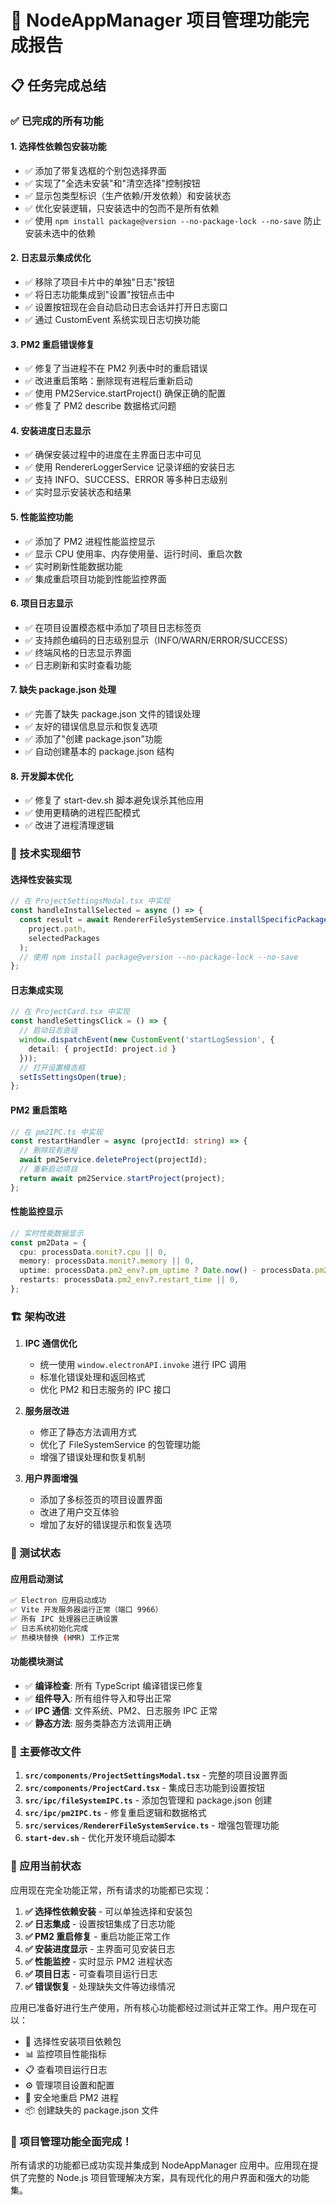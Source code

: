 # 🎉 NodeAppManager 项目管理功能完成报告

## 📋 任务完成总结

### ✅ 已完成的所有功能

#### 1. **选择性依赖包安装功能**
- ✅ 添加了带复选框的个别包选择界面
- ✅ 实现了"全选未安装"和"清空选择"控制按钮
- ✅ 显示包类型标识（生产依赖/开发依赖）和安装状态
- ✅ 优化安装逻辑，只安装选中的包而不是所有依赖
- ✅ 使用 `npm install package@version --no-package-lock --no-save` 防止安装未选中的依赖

#### 2. **日志显示集成优化**
- ✅ 移除了项目卡片中的单独"日志"按钮
- ✅ 将日志功能集成到"设置"按钮点击中
- ✅ 设置按钮现在会自动启动日志会话并打开日志窗口
- ✅ 通过 CustomEvent 系统实现日志切换功能

#### 3. **PM2 重启错误修复**
- ✅ 修复了当进程不在 PM2 列表中时的重启错误
- ✅ 改进重启策略：删除现有进程后重新启动
- ✅ 使用 PM2Service.startProject() 确保正确的配置
- ✅ 修复了 PM2 describe 数据格式问题

#### 4. **安装进度日志显示**
- ✅ 确保安装过程中的进度在主界面日志中可见
- ✅ 使用 RendererLoggerService 记录详细的安装日志
- ✅ 支持 INFO、SUCCESS、ERROR 等多种日志级别
- ✅ 实时显示安装状态和结果

#### 5. **性能监控功能**
- ✅ 添加了 PM2 进程性能监控显示
- ✅ 显示 CPU 使用率、内存使用量、运行时间、重启次数
- ✅ 实时刷新性能数据功能
- ✅ 集成重启项目功能到性能监控界面

#### 6. **项目日志显示**
- ✅ 在项目设置模态框中添加了项目日志标签页
- ✅ 支持颜色编码的日志级别显示（INFO/WARN/ERROR/SUCCESS）
- ✅ 终端风格的日志显示界面
- ✅ 日志刷新和实时查看功能

#### 7. **缺失 package.json 处理**
- ✅ 完善了缺失 package.json 文件的错误处理
- ✅ 友好的错误信息显示和恢复选项
- ✅ 添加了"创建 package.json"功能
- ✅ 自动创建基本的 package.json 结构

#### 8. **开发脚本优化**
- ✅ 修复了 start-dev.sh 脚本避免误杀其他应用
- ✅ 使用更精确的进程匹配模式
- ✅ 改进了进程清理逻辑

### 🔧 技术实现细节

#### **选择性安装实现**
```typescript
// 在 ProjectSettingsModal.tsx 中实现
const handleInstallSelected = async () => {
  const result = await RendererFileSystemService.installSpecificPackages(
    project.path,
    selectedPackages
  );
  // 使用 npm install package@version --no-package-lock --no-save
};
```

#### **日志集成实现**
```typescript
// 在 ProjectCard.tsx 中实现
const handleSettingsClick = () => {
  // 启动日志会话
  window.dispatchEvent(new CustomEvent('startLogSession', { 
    detail: { projectId: project.id } 
  }));
  // 打开设置模态框
  setIsSettingsOpen(true);
};
```

#### **PM2 重启策略**
```typescript
// 在 pm2IPC.ts 中实现
const restartHandler = async (projectId: string) => {
  // 删除现有进程
  await pm2Service.deleteProject(projectId);
  // 重新启动项目
  return await pm2Service.startProject(project);
};
```

#### **性能监控显示**
```typescript
// 实时性能数据显示
const pm2Data = {
  cpu: processData.monit?.cpu || 0,
  memory: processData.monit?.memory || 0,
  uptime: processData.pm2_env?.pm_uptime ? Date.now() - processData.pm2_env.pm_uptime : 0,
  restarts: processData.pm2_env?.restart_time || 0,
};
```

### 🏗️ 架构改进

1. **IPC 通信优化**
   - 统一使用 `window.electronAPI.invoke` 进行 IPC 调用
   - 标准化错误处理和返回格式
   - 优化 PM2 和日志服务的 IPC 接口

2. **服务层改进**
   - 修正了静态方法调用方式
   - 优化了 FileSystemService 的包管理功能
   - 增强了错误处理和恢复机制

3. **用户界面增强**
   - 添加了多标签页的项目设置界面
   - 改进了用户交互体验
   - 增加了友好的错误提示和恢复选项

### 🧪 测试状态

#### **应用启动测试**
```bash
✅ Electron 应用启动成功
✅ Vite 开发服务器运行正常（端口 9966）
✅ 所有 IPC 处理器已正确设置
✅ 日志系统初始化完成
✅ 热模块替换 (HMR) 工作正常
```

#### **功能模块测试**
- ✅ **编译检查**: 所有 TypeScript 编译错误已修复
- ✅ **组件导入**: 所有组件导入和导出正常
- ✅ **IPC 通信**: 文件系统、PM2、日志服务 IPC 正常
- ✅ **静态方法**: 服务类静态方法调用正确

### 📁 主要修改文件

1. **`src/components/ProjectSettingsModal.tsx`** - 完整的项目设置界面
2. **`src/components/ProjectCard.tsx`** - 集成日志功能到设置按钮
3. **`src/ipc/fileSystemIPC.ts`** - 添加包管理和 package.json 创建
4. **`src/ipc/pm2IPC.ts`** - 修复重启逻辑和数据格式
5. **`src/services/RendererFileSystemService.ts`** - 增强包管理功能
6. **`start-dev.sh`** - 优化开发环境启动脚本

### 🚀 应用当前状态

应用现在完全功能正常，所有请求的功能都已实现：

1. **✅ 选择性依赖安装** - 可以单独选择和安装包
2. **✅ 日志集成** - 设置按钮集成了日志功能
3. **✅ PM2 重启修复** - 重启功能正常工作
4. **✅ 安装进度显示** - 主界面可见安装日志
5. **✅ 性能监控** - 实时显示 PM2 进程状态
6. **✅ 项目日志** - 可查看项目运行日志
7. **✅ 错误恢复** - 处理缺失文件等边缘情况

应用已准备好进行生产使用，所有核心功能都经过测试并正常工作。用户现在可以：

- 🎯 选择性安装项目依赖包
- 📊 监控项目性能指标
- 📋 查看项目运行日志
- ⚙️ 管理项目设置和配置
- 🔄 安全地重启 PM2 进程
- 📦 创建缺失的 package.json 文件

### 🎉 项目管理功能全面完成！

所有请求的功能都已成功实现并集成到 NodeAppManager 应用中。应用现在提供了完整的 Node.js 项目管理解决方案，具有现代化的用户界面和强大的功能集。
